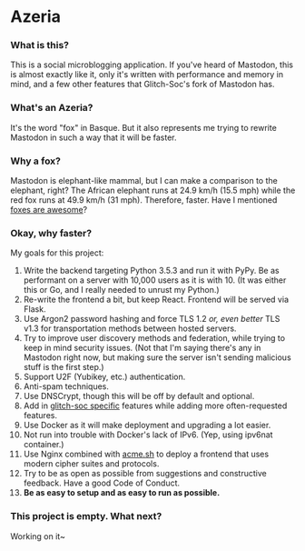 # Azeria

### What is this?

This is a social microblogging application. If you've heard of Mastodon, this is almost exactly like it, only it's written with 
performance and memory in mind, and a few other features that Glitch-Soc's fork of Mastodon has.

### What's an Azeria?

It's the word "fox" in Basque. But it also represents me trying to rewrite Mastodon in such a way that it will be faster.

### Why a fox?

Mastodon is elephant-like mammal, but I can make a comparison to the elephant, right? The African elephant runs at 24.9 km/h (15.5 
mph) while the red fox runs at 49.9 km/h (31 mph). Therefore, faster. Have I mentioned [foxes are awesome](https://static.boredpanda.com/blog/wp-content/uploads/2014/03/amazing-fox-photos-5.jpg)?

### Okay, why faster?

My goals for this project:

1. Write the backend targeting Python 3.5.3 and run it with PyPy. Be as performant on a server with 10,000 users as it is with 10. (It was either this or Go, and I really needed to unrust my Python.)
1. Re-write the frontend a bit, but keep React. Frontend will be served via Flask.
1. Use Argon2 password hashing and force TLS 1.2 *or, even better* TLS v1.3 for transportation methods between hosted servers.
1. Try to improve user discovery methods and federation, while trying to keep in mind security issues. (Not that I'm saying there's any in Mastodon right now, but making sure the server isn't sending malicious stuff is the first step.)
1. Support U2F (Yubikey, etc.) authentication.
1. Anti-spam techniques.
1. Use DNSCrypt, though this will be off by default and optional.
1. Add in [glitch-soc specific](https://glitch-soc.github.io/docs/) features while adding more often-requested features.
1. Use Docker as it will make deployment and upgrading a lot easier.
1. Not run into trouble with Docker's lack of IPv6. (Yep, using ipv6nat container.)
1. Use Nginx combined with [acme.sh](https://acme.sh) to deploy a frontend that uses modern cipher suites and protocols.
1. Try to be as open as possible from suggestions and constructive feedback. Have a good Code of Conduct.
1. **Be as easy to setup and as easy to run as possible.**

### This project is empty. What next?

Working on it~
